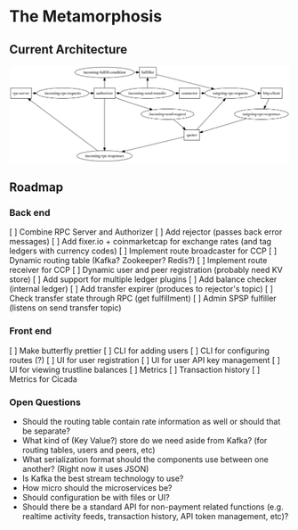 # The Metamorphosis

## Current Architecture

![Stream diagram](./assets/streams.png)

## Roadmap

### Back end

[ ] Combine RPC Server and Authorizer
[ ] Add rejector (passes back error messages)
[ ] Add fixer.io + coinmarketcap for exchange rates (and tag ledgers with currency codes)
[ ] Implement route broadcaster for CCP
[ ] Dynamic routing table (Kafka? Zookeeper? Redis?)
[ ] Implement route receiver for CCP
[ ] Dynamic user and peer registration (probably need KV store)
[ ] Add support for multiple ledger plugins
[ ] Add balance checker (internal ledger)
[ ] Add transfer expirer (produces to rejector's topic)
[ ] Check transfer state through RPC (get fulfillment)
[ ] Admin SPSP fulfiller (listens on send transfer topic)

### Front end

[ ] Make butterfly prettier
[ ] CLI for adding users
[ ] CLI for configuring routes (?)
[ ] UI for user registration
[ ] UI for user API key management
[ ] UI for viewing trustline balances
[ ] Metrics
[ ] Transaction history
[ ] Metrics for Cicada

### Open Questions

* Should the routing table contain rate information as well or should that be separate?
* What kind of (Key Value?) store do we need aside from Kafka? (for routing tables, users and peers, etc)
* What serialization format should the components use between one another? (Right now it uses JSON)
* Is Kafka the best stream technology to use?
* How micro should the microservices be?
* Should configuration be with files or UI?
* Should there be a standard API for non-payment related functions (e.g. realtime activity feeds, transaction history, API token management, etc)?
